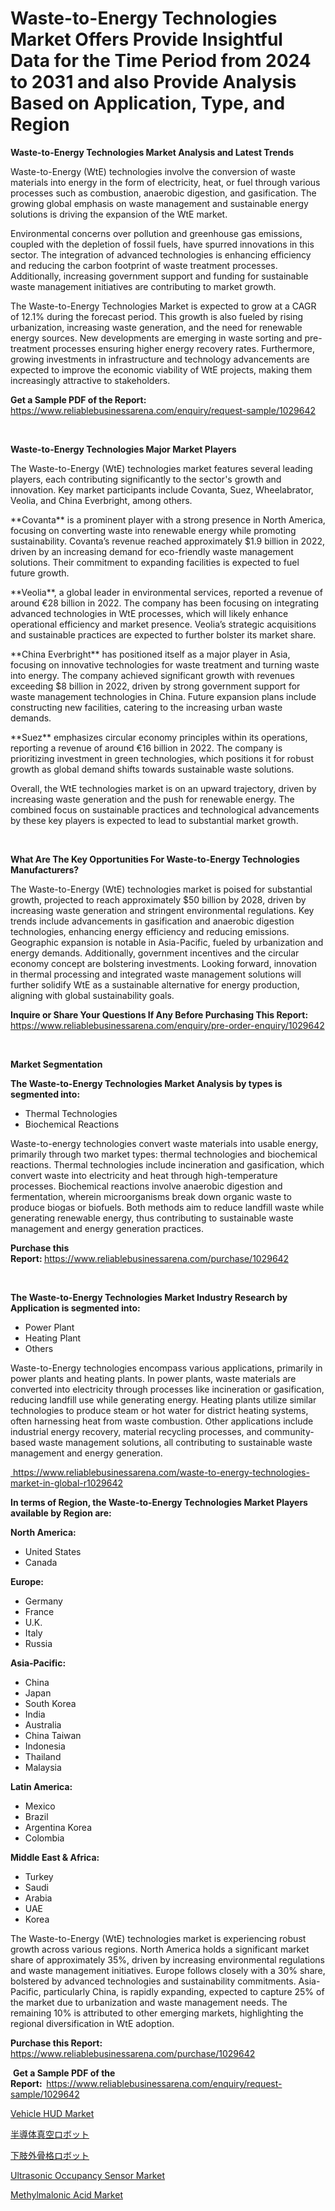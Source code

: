 <p><h1>Waste-to-Energy Technologies Market Offers Provide Insightful Data for the Time Period from 2024 to 2031 and also Provide Analysis Based on Application, Type, and Region</h1></p><p><strong>Waste-to-Energy Technologies Market Analysis and Latest Trends</strong></p>
<p><p>Waste-to-Energy (WtE) technologies involve the conversion of waste materials into energy in the form of electricity, heat, or fuel through various processes such as combustion, anaerobic digestion, and gasification. The growing global emphasis on waste management and sustainable energy solutions is driving the expansion of the WtE market. </p><p>Environmental concerns over pollution and greenhouse gas emissions, coupled with the depletion of fossil fuels, have spurred innovations in this sector. The integration of advanced technologies is enhancing efficiency and reducing the carbon footprint of waste treatment processes. Additionally, increasing government support and funding for sustainable waste management initiatives are contributing to market growth.</p><p>The Waste-to-Energy Technologies Market is expected to grow at a CAGR of 12.1% during the forecast period. This growth is also fueled by rising urbanization, increasing waste generation, and the need for renewable energy sources. New developments are emerging in waste sorting and pre-treatment processes ensuring higher energy recovery rates. Furthermore, growing investments in infrastructure and technology advancements are expected to improve the economic viability of WtE projects, making them increasingly attractive to stakeholders.</p></p>
<p><strong>Get a Sample PDF of the Report:&nbsp;</strong> <a href="https://www.reliablebusinessarena.com/enquiry/request-sample/1029642">https://www.reliablebusinessarena.com/enquiry/request-sample/1029642</a></p>
<p>&nbsp;</p>
<p><strong>Waste-to-Energy Technologies Major Market Players</strong></p>
<p><p>The Waste-to-Energy (WtE) technologies market features several leading players, each contributing significantly to the sector's growth and innovation. Key market participants include Covanta, Suez, Wheelabrator, Veolia, and China Everbright, among others. </p><p>**Covanta** is a prominent player with a strong presence in North America, focusing on converting waste into renewable energy while promoting sustainability. Covanta’s revenue reached approximately $1.9 billion in 2022, driven by an increasing demand for eco-friendly waste management solutions. Their commitment to expanding facilities is expected to fuel future growth.</p><p>**Veolia**, a global leader in environmental services, reported a revenue of around €28 billion in 2022. The company has been focusing on integrating advanced technologies in WtE processes, which will likely enhance operational efficiency and market presence. Veolia’s strategic acquisitions and sustainable practices are expected to further bolster its market share.</p><p>**China Everbright** has positioned itself as a major player in Asia, focusing on innovative technologies for waste treatment and turning waste into energy. The company achieved significant growth with revenues exceeding $8 billion in 2022, driven by strong government support for waste management technologies in China. Future expansion plans include constructing new facilities, catering to the increasing urban waste demands.</p><p>**Suez** emphasizes circular economy principles within its operations, reporting a revenue of around €16 billion in 2022. The company is prioritizing investment in green technologies, which positions it for robust growth as global demand shifts towards sustainable waste solutions.</p><p>Overall, the WtE technologies market is on an upward trajectory, driven by increasing waste generation and the push for renewable energy. The combined focus on sustainable practices and technological advancements by these key players is expected to lead to substantial market growth.</p></p>
<p>&nbsp;</p>
<p><strong>What Are The Key Opportunities For Waste-to-Energy Technologies Manufacturers?</strong></p>
<p><p>The Waste-to-Energy (WtE) technologies market is poised for substantial growth, projected to reach approximately $50 billion by 2028, driven by increasing waste generation and stringent environmental regulations. Key trends include advancements in gasification and anaerobic digestion technologies, enhancing energy efficiency and reducing emissions. Geographic expansion is notable in Asia-Pacific, fueled by urbanization and energy demands. Additionally, government incentives and the circular economy concept are bolstering investments. Looking forward, innovation in thermal processing and integrated waste management solutions will further solidify WtE as a sustainable alternative for energy production, aligning with global sustainability goals.</p></p>
<p><strong>Inquire or Share Your Questions If Any Before Purchasing This Report:</strong> <a href="https://www.reliablebusinessarena.com/enquiry/pre-order-enquiry/1029642">https://www.reliablebusinessarena.com/enquiry/pre-order-enquiry/1029642</a></p>
<p>&nbsp;</p>
<p><strong>Market Segmentation</strong></p>
<p><strong>The Waste-to-Energy Technologies Market Analysis by types is segmented into:</strong></p>
<p><ul><li>Thermal Technologies</li><li>Biochemical Reactions</li></ul></p>
<p><p>Waste-to-energy technologies convert waste materials into usable energy, primarily through two market types: thermal technologies and biochemical reactions. Thermal technologies include incineration and gasification, which convert waste into electricity and heat through high-temperature processes. Biochemical reactions involve anaerobic digestion and fermentation, wherein microorganisms break down organic waste to produce biogas or biofuels. Both methods aim to reduce landfill waste while generating renewable energy, thus contributing to sustainable waste management and energy generation practices.</p></p>
<p><strong>Purchase this Report:&nbsp;</strong><a href="https://www.reliablebusinessarena.com/purchase/1029642">https://www.reliablebusinessarena.com/purchase/1029642</a></p>
<p>&nbsp;</p>
<p><strong>The Waste-to-Energy Technologies Market Industry Research by Application is segmented into:</strong></p>
<p><ul><li>Power Plant</li><li>Heating Plant</li><li>Others</li></ul></p>
<p><p>Waste-to-Energy technologies encompass various applications, primarily in power plants and heating plants. In power plants, waste materials are converted into electricity through processes like incineration or gasification, reducing landfill use while generating energy. Heating plants utilize similar technologies to produce steam or hot water for district heating systems, often harnessing heat from waste combustion. Other applications include industrial energy recovery, material recycling processes, and community-based waste management solutions, all contributing to sustainable waste management and energy generation.</p></p>
<p><a href="https://www.reliablebusinessarena.com/waste-to-energy-technologies-market-in-global-r1029642">&nbsp;https://www.reliablebusinessarena.com/waste-to-energy-technologies-market-in-global-r1029642</a></p>
<p><strong>In terms of Region, the Waste-to-Energy Technologies Market Players available by Region are:</strong></p>
<p>
    <p> <strong> North America: </strong>
        <ul>
            <li>United States</li>
            <li>Canada</li>
        </ul>
        </p> 
    <p> <strong> Europe: </strong>
        <ul>
            <li>Germany</li>
            <li>France</li>
            <li>U.K.</li>
            <li>Italy</li>
            <li>Russia</li>
        </ul>
        </p> 
    <p> <strong> Asia-Pacific: </strong>
        <ul>
            <li>China</li>
            <li>Japan</li>
            <li>South Korea</li>
            <li>India</li>
            <li>Australia</li>
            <li>China Taiwan</li>
            <li>Indonesia</li>
            <li>Thailand</li>
            <li>Malaysia</li>
        </ul>
        </p> 
    <p> <strong> Latin America: </strong>
        <ul>
            <li>Mexico</li>
            <li>Brazil</li>
            <li>Argentina Korea</li>
            <li>Colombia</li>
        </ul>
        </p> 
    <p> <strong> Middle East & Africa: </strong>
        <ul>
            <li>Turkey</li>
            <li>Saudi</li>
            <li>Arabia</li>
            <li>UAE</li>
            <li>Korea</li>
        </ul>
    </p>
    </p>
<p><p>The Waste-to-Energy (WtE) technologies market is experiencing robust growth across various regions. North America holds a significant market share of approximately 35%, driven by increasing environmental regulations and waste management initiatives. Europe follows closely with a 30% share, bolstered by advanced technologies and sustainability commitments. Asia-Pacific, particularly China, is rapidly expanding, expected to capture 25% of the market due to urbanization and waste management needs. The remaining 10% is attributed to other emerging markets, highlighting the regional diversification in WtE adoption.</p></p>
<p><strong>Purchase this Report: </strong><a href="https://www.reliablebusinessarena.com/purchase/1029642">https://www.reliablebusinessarena.com/purchase/1029642</a></p>
<p>&nbsp;<strong>Get a Sample PDF of the Report:&nbsp;&nbsp;</strong><a href="https://www.reliablebusinessarena.com/enquiry/request-sample/1029642">https://www.reliablebusinessarena.com/enquiry/request-sample/1029642</a></p>
<p><strong></strong></p>
<p><p><a href="https://medium.com/@joanne.alsop6545/the-vehicle-hud-market-has-grown-significantly-as-a-result-of-several-important-causes-5642d810fe6a">Vehicle HUD Market</a></p><p><a href="https://medium.com/@opalkilback2023/semiconductor-vacuum-robot-market-%E3%81%AE%E3%82%B0%E3%83%AD%E3%83%BC%E3%83%90%E3%83%AB%E5%B8%82%E5%A0%B4%E6%A6%82%E8%A6%81%E3%81%AF-%E4%B8%96%E7%95%8C%E3%81%8A%E3%82%88%E3%81%B3%E4%B8%BB%E8%A6%81%E5%B8%82%E5%A0%B4%E3%81%AB%E3%81%8A%E3%81%91%E3%82%8B%E6%A5%AD%E7%95%8C%E3%81%AB%E5%BD%B1%E9%9F%BF%E3%82%92%E4%B8%8E%E3%81%88%E3%82%8B%E4%B8%BB%E8%A6%81%E3%81%AA%E3%83%88%E3%83%AC%E3%83%B3%E3%83%89%E3%81%AB%E3%81%A4%E3%81%84%E3%81%A6-%E7%8B%AC%E8%87%AA%E3%81%AE%E8%A6%96%E7%82%B9%E3%82%92%E6%8F%90%E4%BE%9B%E3%81%97%E3%81%BE%E3%81%99-39dc9ad8c69d">半導体真空ロボット</a></p><p><a href="https://medium.com/@opalkilback2023/lower-limb-exoskeleton-robot-market-%E3%81%AE%E3%82%B0%E3%83%AD%E3%83%BC%E3%83%90%E3%83%AB%E5%B8%82%E5%A0%B4%E6%A6%82%E8%A6%81%E3%81%AF-%E4%B8%96%E7%95%8C%E3%81%8A%E3%82%88%E3%81%B3%E4%B8%BB%E8%A6%81%E5%B8%82%E5%A0%B4%E3%81%AB%E3%81%8A%E3%81%91%E3%82%8B%E6%A5%AD%E7%95%8C%E3%81%AB%E5%BD%B1%E9%9F%BF%E3%82%92%E4%B8%8E%E3%81%88%E3%82%8B%E4%B8%BB%E8%A6%81%E3%81%AA%E3%83%88%E3%83%AC%E3%83%B3%E3%83%89%E3%81%AB%E3%81%A4%E3%81%84%E3%81%A6-%E7%8B%AC%E8%87%AA%E3%81%AE%E8%A6%96%E7%82%B9%E3%82%92%E6%8F%90%E4%BE%9B%E3%81%97%E3%81%BE%E3%81%99-c70e1840b9d3">下肢外骨格ロボット</a></p><p><a href="https://medium.com/@susanabraun1983/the-global-market-overview-of-the-ultrasonic-occupancy-sensor-market-provides-a-unique-d043ba9cfca4">Ultrasonic Occupancy Sensor Market</a></p><p><a href="https://issuu.com/reportprime-2/docs/methylmalonic-acid-market-size-2030_c7271382b72fed">Methylmalonic Acid Market</a></p></p>